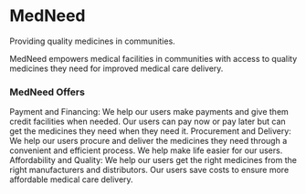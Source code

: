 # MedNeed

Providing quality medicines in communities.

MedNeed empowers medical facilities in communities with access to quality medicines they need for improved medical care delivery. 


### MedNeed Offers
Payment and Financing: We help our users make payments and give them credit facilities when needed. Our users can pay now or pay later but can get the medicines they need when they need it. 
Procurement and Delivery: We help our users procure and deliver the medicines they need through a convenient and efficient process. We help make life easier for our users.
Affordability and Quality: We help our users get the right medicines from the right manufacturers and distributors. Our users save costs to ensure more affordable medical care delivery.


